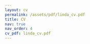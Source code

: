 ```yaml
---
layout: cv
permalink: /assets/pdf/linda_cv.pdf
title: CV
nav: true
nav_order: 4
cv_pdf: linda_cv.pdf
---
```

